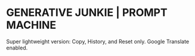 
# GENERATIVE JUNKIE | PROMPT MACHINE

Super lightweight version: Copy, History, and Reset only. Google Translate enabled.
